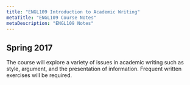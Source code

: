 ```yaml
---
title: "ENGL109 Introduction to Academic Writing"
metaTitle: "ENGL109 Course Notes"
metaDescription: "ENGL109 Notes"
---
```

 Spring 2017
---
The course will explore a variety of issues in academic writing such as style, argument, and the presentation of information. Frequent written exercises will be required.